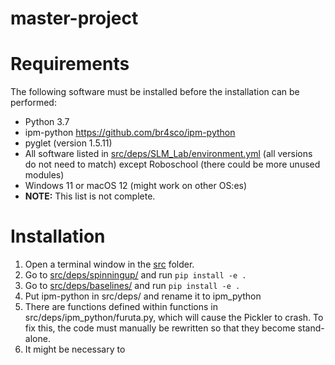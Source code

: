 # master-project

# Requirements
The following software must be installed before the installation can be performed:
- Python 3.7
- ipm-python https://github.com/br4sco/ipm-python
- pyglet (version 1.5.11)
- All software listed in [src/deps/SLM_Lab/environment.yml](src/deps/SLM_Lab/environment.yml) (all versions do not need to match) except Roboschool (there could be more unused modules)
- Windows 11 or macOS 12 (might work on other OS:es)
- **NOTE:** This list is not complete.

# Installation
1. Open a terminal window in the [src]() folder.
2. Go to [src/deps/spinningup/](src/deps/spinningup/) and run `pip install -e .`
3. Go to [src/deps/baselines/](src/deps/baselines/) and run `pip install -e .`
4. Put ipm-python in src/deps/ and rename it to ipm_python
5. There are functions defined within functions in src/deps/ipm_python/furuta.py, which will cause the Pickler to crash. To fix this, the code must manually be rewritten so that they become stand-alone.
6. It might be necessary to 